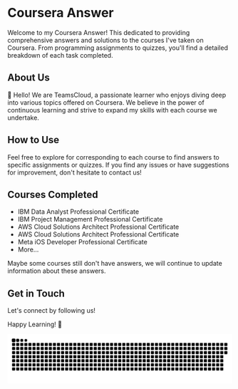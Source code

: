 <div id="header">
  <img src="https://komarev.com/ghpvc/?username=coursera-answers&style=for-the-badge&color=green" alt=""/>
</div>

# Coursera Answer

Welcome to my Coursera Answer! This dedicated to providing comprehensive answers and solutions to the courses I've taken on Coursera. From programming assignments to quizzes, you'll find a detailed breakdown of each task completed.

## About Us

👋 Hello! We are TeamsCloud, a passionate learner who enjoys diving deep into various topics offered on Coursera. We believe in the power of continuous learning and strive to expand my skills with each course we undertake.

## How to Use

Feel free to explore for corresponding to each course to find answers to specific assignments or quizzes. If you find any issues or have suggestions for improvement, don't hesitate to contact us!

## Courses Completed

- IBM Data Analyst Professional Certificate
- IBM Project Management Professional Certificate
- AWS Cloud Solutions Architect Professional Certificate
- AWS Cloud Solutions Architect Professional Certificate
- Meta iOS Developer Professional Certificate
- More...

Maybe some courses still don't have answers, we will continue to update information about these answers.

## Get in Touch

Let's connect by following us!

Happy Learning! 🚀

<p align="center">
 <img width="1000" src="assets/github-snake.svg" alt="snake"/>
</p>
